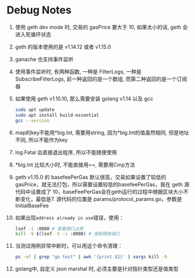 # Debug Notes

1. 使用 geth dev mode 时, 交易的 gasPrice 要大于 10, 如果太小的话, geth 会进入死循环状态
2. geth 的版本使用的是 v1.14.12 或者 v1.15.0
3. ganache 也支持事件监听
4. 使用事件监听时, 有两种函数, 一种是 FilterLogs, 一种是 SubscribeFilterLogs, 前一种返回的是一个数组, 而第二种返回的是一个订阅器
5. 如果使用 geth v1.10.10, 那么需要安装 golang v1.14 以及 gcc

    ```bash
    sudo apt update
    sudo apt install build-essential
    gcc --version
    ```

6. map的key不能用*big.Int, 需要用string, 因为\*big.Int的值虽然相同, 但是地址不同, 所以不能作为key
7. log.Fatal 会直接退出程序, 所以不能随便使用
8. *big.Int 比较大小时, 不能直接用==, 需要用Cmp方法
9. geth v1.15.0 的 basefeePerGas 默认很高，交易如果设置了较低的gasPrice，就无法打包，所以需要设置较低的basefeePerGas，我在 geth 源代码中设置成了 10，baseFeePerGas会在geth运行的过程中根据区块大小不断变化，最低是7. 源代码的位置是 params/protocol_params.go，参数是InitialBaseFee
10. 如果出现`address already in use`错误，使用：

    ```bash
    lsof -i :8080 # 查看端口占用
    kill -9 $(lsof -t -i :8080) # 强制释放端口
    ```

11. 当测试用例异常中断时，可以用这个命令清理：

    ```bash
    ps -ef | grep "go test" | awk '{print $2}' | xargs kill -9
    ```

12. golang中, 自定义 json marshal 时, 必须主要是针对指针类型还是值类型
